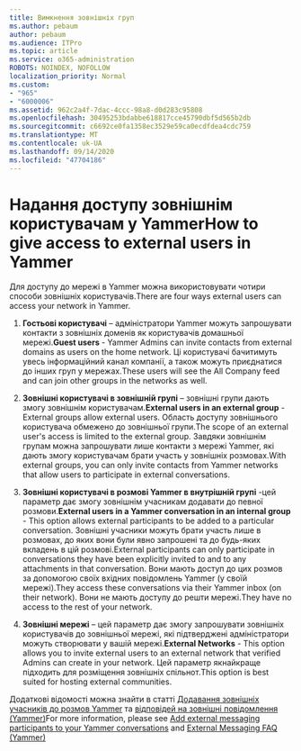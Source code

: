 ```yaml
---
title: Вимкнення зовнішніх груп
ms.author: pebaum
author: pebaum
ms.audience: ITPro
ms.topic: article
ms.service: o365-administration
ROBOTS: NOINDEX, NOFOLLOW
localization_priority: Normal
ms.custom:
- "965"
- "6000006"
ms.assetid: 962c2a4f-7dac-4ccc-98a8-d0d283c95808
ms.openlocfilehash: 30495253bdabbe618817cce45790dbf5d565b2db
ms.sourcegitcommit: c6692ce0fa1358ec3529e59ca0ecdfdea4cdc759
ms.translationtype: MT
ms.contentlocale: uk-UA
ms.lasthandoff: 09/14/2020
ms.locfileid: "47704186"
---
```

# <a name="how-to-give-access-to-external-users-in-yammer"></a><span data-ttu-id="1310b-102">Надання доступу зовнішнім користувачам у Yammer</span><span class="sxs-lookup"><span data-stu-id="1310b-102">How to give access to external users in Yammer</span></span>

<span data-ttu-id="1310b-103">Для доступу до мережі в Yammer можна використовувати чотири способи зовнішніх користувачів.</span><span class="sxs-lookup"><span data-stu-id="1310b-103">There are four ways external users can access your network in Yammer.</span></span>
  
1. <span data-ttu-id="1310b-104">**Гостьові користувачі** – адміністратори Yammer можуть запрошувати контакти з зовнішніх доменів як користувачів домашньої мережі.</span><span class="sxs-lookup"><span data-stu-id="1310b-104">**Guest users** - Yammer Admins can invite contacts from external domains as users on the home network.</span></span> <span data-ttu-id="1310b-105">Ці користувачі бачитимуть увесь інформаційний канал компанії, а також можуть приєднатися до інших груп у мережах.</span><span class="sxs-lookup"><span data-stu-id="1310b-105">These users will see the All Company feed and can join other groups in the networks as well.</span></span>

2. <span data-ttu-id="1310b-106">**Зовнішні користувачі в зовнішній групі** – зовнішні групи дають змогу зовнішнім користувачам.</span><span class="sxs-lookup"><span data-stu-id="1310b-106">**External users in an external group** - External groups allow external users.</span></span> <span data-ttu-id="1310b-107">Область доступу зовнішнього користувача обмежено до зовнішньої групи.</span><span class="sxs-lookup"><span data-stu-id="1310b-107">The scope of an external user's access is limited to the external group.</span></span> <span data-ttu-id="1310b-108">Завдяки зовнішнім групам можна запрошувати лише контакти з мережі Yammer, які дають змогу користувачам брати участь у зовнішніх розмовах.</span><span class="sxs-lookup"><span data-stu-id="1310b-108">With external groups, you can only invite contacts from Yammer networks that allow users to participate in external conversations.</span></span>

3. <span data-ttu-id="1310b-109">**Зовнішні користувачі в розмові Yammer в внутрішній групі** -цей параметр дає змогу зовнішнім учасникам додавати до певної розмови.</span><span class="sxs-lookup"><span data-stu-id="1310b-109">**External users in a Yammer conversation in an internal group** - This option allows external participants to be added to a particular conversation.</span></span> <span data-ttu-id="1310b-110">Зовнішні учасники можуть брати участь лише в розмовах, до яких вони були явно запрошені та до будь-яких вкладень в цій розмові.</span><span class="sxs-lookup"><span data-stu-id="1310b-110">External participants can only participate in conversations they have been explicitly invited to and to any attachments in that conversation.</span></span> <span data-ttu-id="1310b-111">Вони мають доступ до цих розмов за допомогою своїх вхідних повідомлень Yammer (у своїй мережі).</span><span class="sxs-lookup"><span data-stu-id="1310b-111">They access these conversations via their Yammer inbox (on their network).</span></span> <span data-ttu-id="1310b-112">Вони не мають доступу до решти мережі.</span><span class="sxs-lookup"><span data-stu-id="1310b-112">They have no access to the rest of your network.</span></span>

4. <span data-ttu-id="1310b-113">**Зовнішні мережі** – цей параметр дає змогу запрошувати зовнішніх користувачів до зовнішньої мережі, які підтверджені адміністратори можуть створювати у вашій мережі.</span><span class="sxs-lookup"><span data-stu-id="1310b-113">**External Networks** - This option allows you to invite external users to an external network that verified Admins can create in your network.</span></span> <span data-ttu-id="1310b-114">Цей параметр якнайкраще підходить для розміщення зовнішніх спільнот.</span><span class="sxs-lookup"><span data-stu-id="1310b-114">This option is best suited for hosting external communities.</span></span>

<span data-ttu-id="1310b-115">Додаткові відомості можна знайти в статті [Додавання зовнішніх учасників до розмов Yammer](https://docs.microsoft.com/yammer/work-with-external-users/add-external-participants) та [відповідей на зовнішні повідомлення (Yammer)](https://docs.microsoft.com/yammer/work-with-external-users/external-messaging-faq)</span><span class="sxs-lookup"><span data-stu-id="1310b-115">For more information, please see [Add external messaging participants to your Yammer conversations](https://docs.microsoft.com/yammer/work-with-external-users/add-external-participants) and [External Messaging FAQ (Yammer)](https://docs.microsoft.com/yammer/work-with-external-users/external-messaging-faq)</span></span>
  